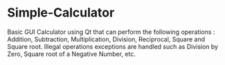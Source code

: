 # Simple-Calculator
Basic GUI Calculator using Qt that can perform the following operations : Addition, Subtraction, Multiplication, Division, Reciprocal, Square and Square root. Illegal operations exceptions are handled such as Division by Zero, Square root of a Negative Number, etc.   
